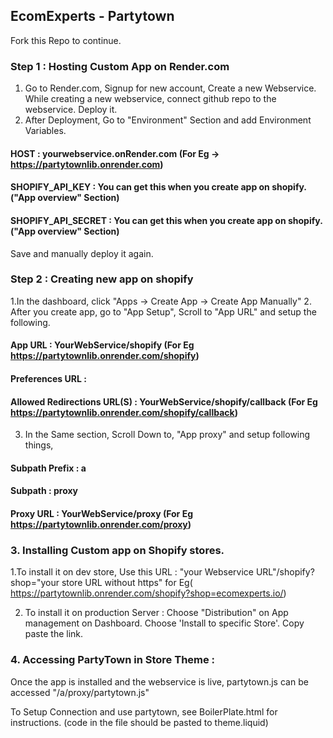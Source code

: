 
## EcomExperts - Partytown 


Fork this Repo to continue.

### Step 1 : Hosting Custom App on Render.com

1. Go to Render.com, Signup for new account, Create a new Webservice. While creating a new webservice, connect github repo to the webservice. Deploy it.
2. After Deployment, Go to "Environment" Section and add Environment Variables.
#### HOST : yourwebservice.onRender.com (For Eg -> https://partytownlib.onrender.com)
#### SHOPIFY_API_KEY : You can get this when you create app on shopify. ("App overview" Section)
#### SHOPIFY_API_SECRET : You can get this when you create app on shopify. ("App overview" Section)

Save and manually deploy it again.

### Step 2 : Creating new app on shopify

1.In the dashboard, click "Apps -> Create App -> Create App Manually"
2. After you create app, go to "App Setup", Scroll to "App URL" and setup the following.

#### App URL : YourWebService/shopify (For Eg https://partytownlib.onrender.com/shopify)
#### Preferences URL : 
#### Allowed Redirections URL(S) : YourWebService/shopify/callback (For Eg https://partytownlib.onrender.com/shopify/callback)

3. In the Same section, Scroll Down to, "App proxy" and setup following things, 

#### Subpath Prefix : a
#### Subpath : proxy
#### Proxy URL : YourWebService/proxy (For Eg https://partytownlib.onrender.com/proxy)


### 3. Installing Custom app on Shopify stores.
  1.To install it on dev store, Use this URL : "your Webservice URL"/shopify?shop="your store URL without https" 
for Eg( https://partytownlib.onrender.com/shopify?shop=ecomexperts.io/)

  2. To install it on production Server : Choose "Distribution" on App management on Dashboard. Choose 'Install to specific Store'. Copy paste the link.
  
### 4. Accessing PartyTown in Store Theme : 

  Once the app is installed and the webservice is live, partytown.js can be accessed "/a/proxy/partytown.js"
  
  To Setup Connection and use partytown, see BoilerPlate.html for instructions. (code in the file should be pasted to theme.liquid)
